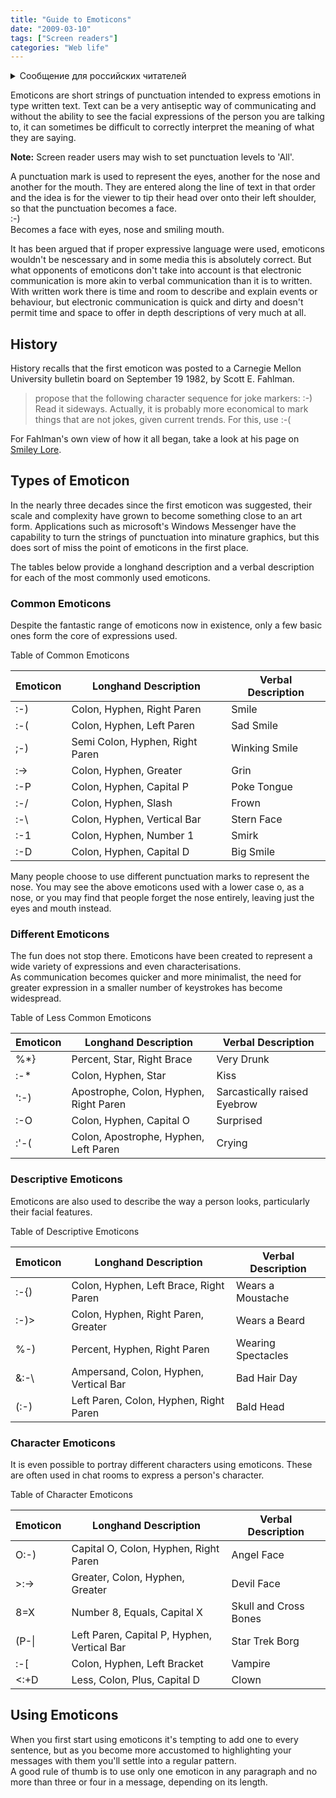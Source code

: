 ```yaml
---
title: "Guide to Emoticons"
date: "2009-03-10"
tags: ["Screen readers"]
categories: "Web life"
---
```


<details>
		<summary lang="ru">Сообщение для российских читателей</summary>

<p lang="ru">
Здравствуйте российские читатели. Ваша страна платит высокую цену за вторжение Путина в Украину. Путин лжет вам; не верьте кремлевской пропаганде. В России
нет свободных СМИ, а интернет подвергается цензуре, потому что Путин не хочет, чтобы вы знали правду. За постыдное поведение Путина заплатят не только
украинцы, но и добрые люди России. Пожалуйста, не допустите этого!
</p>

<p>
Hello Russian readers. Your country is paying a high price for Putin's invasion of Ukraine. Putin is lying to you; do not believe the Kremlin propaganda. There is no free media in Russia and the internet is censored because Putin doesn't want you to know the truth. It is not only the Ukrainians that will pay the price of Putin's shameful behaviour, so will the good people of Russia. Please do not let this happen!
</p>
</details>

Emoticons are short strings of punctuation intended to express emotions in type written text. Text can be a very antiseptic way of communicating and without the ability to see the facial expressions of the person you are talking to, it can sometimes be difficult to correctly interpret the meaning of what they are saying.

**Note:** Screen reader users may wish to set punctuation levels to 'All'.

A punctuation mark is used to represent the eyes, another for the nose and another for the mouth. They are entered along the line of text in that order and the idea is for the viewer to tip their head over onto their left shoulder, so that the punctuation becomes a face.  
:-)  
Becomes a face with eyes, nose and smiling mouth.

It has been argued that if proper expressive language were used, emoticons wouldn't be nescessary and in some media this is absolutely correct. But what opponents of emoticons don't take into account is that electronic communication is more akin to verbal communication than it is to written.  
With written work there is time and room to describe and explain events or behaviour, but electronic communication is quick and dirty and doesn't permit time and space to offer in depth descriptions of very much at all.

## History

History recalls that the first emoticon was posted to a Carnegie Mellon University bulletin board on September 19 1982, by Scott E. Fahlman.

> propose that the following character sequence for joke markers: :-) Read it sideways. Actually, it is probably more economical to mark things that are not jokes, given current trends. For this, use :-(

For Fahlman's own view of how it all began, take a look at his page on [Smiley Lore](https://www-2.cs.cmu.edu/%7Esef/sefSmiley.htm "Smiley Lore").

## Types of Emoticon

In the nearly three decades since the first emoticon was suggested, their scale and complexity have grown to become something close to an art form. Applications such as microsoft's Windows Messenger have the capability to turn the strings of punctuation into minature graphics, but this does sort of miss the point of emoticons in the first place.

The tables below provide a longhand description and a verbal description for each of the most commonly used emoticons.

### Common Emoticons

Despite the fantastic range of emoticons now in existence, only a few basic ones form the core of expressions used.

Table of Common Emoticons

| Emoticon | Longhand Description | Verbal Description |
| --- | --- | --- |
| :-) | Colon, Hyphen, Right Paren | Smile |
| :-( | Colon, Hyphen, Left Paren | Sad Smile |
| ;-) | Semi Colon, Hyphen, Right Paren | Winking Smile |
| :-> | Colon, Hyphen, Greater | Grin |
| :-P | Colon, Hyphen, Capital P | Poke Tongue |
| :-/ |Colon, Hyphen, Slash | Frown |
| :-\ | Colon, Hyphen, Vertical Bar | Stern Face |
| :-1 | Colon, Hyphen, Number 1 | Smirk |
| :-D | Colon, Hyphen, Capital D | Big Smile |

Many people choose to use different punctuation marks to represent the nose. You may see the above emoticons used with a lower case o, as a nose, or you may find that people forget the nose entirely, leaving just the eyes and mouth instead.

### Different Emoticons

The fun does not stop there. Emoticons have been created to represent a wide variety of expressions and even characterisations.  
As communication becomes quicker and more minimalist, the need for greater expression in a smaller number of keystrokes has become widespread.

Table of Less Common Emoticons

| Emoticon | Longhand Description | Verbal Description |
| --- | --- | --- |
| %\*} | Percent, Star, Right Brace | Very Drunk |
| :-\* | Colon, Hyphen, Star | Kiss|
| ':-) | Apostrophe, Colon, Hyphen, Right Paren | Sarcastically raised Eyebrow |
| :-O | Colon, Hyphen, Capital O | Surprised |
| :'-( | Colon, Apostrophe, Hyphen, Left Paren | Crying |

### Descriptive Emoticons

Emoticons are also used to describe the way a person looks, particularly their facial features.

Table of Descriptive Emoticons

| Emoticon | Longhand Description | Verbal Description |
| --- | --- | --- |
| :-{) | Colon, Hyphen, Left Brace, Right Paren | Wears a Moustache |
| :-)> | Colon, Hyphen, Right Paren, Greater | Wears a Beard |
| %-) | Percent, Hyphen, Right Paren | Wearing Spectacles |
| &:-\ | Ampersand, Colon, Hyphen, Vertical Bar | Bad Hair Day |
| (:-) | Left Paren, Colon, Hyphen, Right Paren | Bald Head |

### Character Emoticons

It is even possible to portray different characters using emoticons. These are often used in chat rooms to express a person's character.

Table of Character Emoticons

| Emoticon | Longhand Description | Verbal Description |
| --- | --- | --- |
| O:-) | Capital O, Colon, Hyphen, Right Paren | Angel Face |
| \>:-> | Greater, Colon, Hyphen, Greater | Devil Face |
| 8=X | Number 8, Equals, Capital X | Skull and Cross Bones |
| (P-\| | Left Paren, Capital P, Hyphen, Vertical Bar | Star Trek Borg |
| :-\[ | Colon, Hyphen, Left Bracket | Vampire |
| <:+D | Less, Colon, Plus, Capital D | Clown |

## Using Emoticons

When you first start using emoticons it's tempting to add one to every sentence, but as you become more accustomed to highlighting your messages with them you'll settle into a regular pattern.  
A good rule of thumb is to use only one emoticon in any paragraph and no more than three or four in a message, depending on its length.
